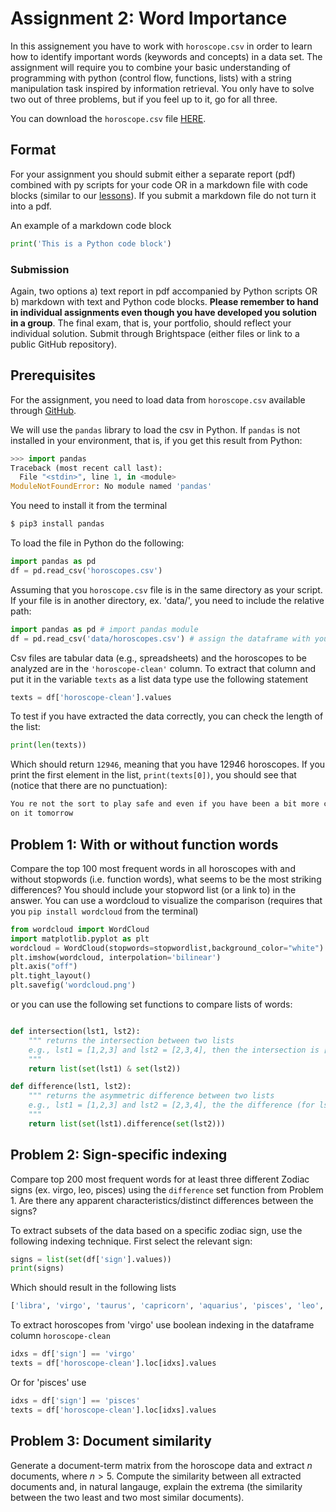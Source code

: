 # Assignment 2: Word Importance #

In this assignement you have to work with `horoscope.csv` in order to learn how to identify important words (keywords and concepts) in a data set. The assignment will require you to combine your basic understanding of programming with python (control flow, functions, lists) with a string manipulation task inspired by information retrieval. You only have to solve two out of three problems, but if you feel up to it, go for all three.

You can download the `horoscope.csv` file [HERE](https://github.com/CHCAA-EDUX/Programming-for-the-Humanities-E22/blob/main/dat/horoscopes.csv).

## Format ##

For your assignment you should submit either a separate report (pdf) combined with py scripts for your code OR in a markdown file with code blocks (similar to our [lessons](https://github.com/CHCAA-EDUX/Programming-for-the-Humanities-E21/tree/main/lessons)). If you submit a markdown file do not turn it into a pdf.

An example of a markdown code block

```py
print('This is a Python code block')
```

### Submission ###

Again, two options a) text report in pdf accompanied by Python scripts OR b) markdown with text and Python code blocks. __Please remember to hand in individual assignments even though you have developed you solution in a group__. The final exam, that is, your portfolio, should reflect your individual solution. Submit through Brightspace (either files or link to a public GitHub repository).

## Prerequisites ##

For the assignment, you need to load data from `horoscope.csv` available through [GitHub](https://github.com/CHCAA-EDUX/Programming-for-the-Humanities-E22/blob/main/dat/horoscopes.csv). 


We will use the `pandas` library to load the csv in Python. If `pandas` is not installed in your environment, that is, if you get this result from Python:

```py
>>> import pandas
Traceback (most recent call last):
  File "<stdin>", line 1, in <module>
ModuleNotFoundError: No module named 'pandas'
```

You need to install it from the terminal

```sh
$ pip3 install pandas
```

To load the file in Python do the following:

```py
import pandas as pd
df = pd.read_csv('horoscopes.csv')
```

Assuming that you `horoscope.csv` file is in the same directory as your script. If your file is in another directory, ex. 'data/', you need to include the relative path:

```py
import pandas as pd # import pandas module
df = pd.read_csv('data/horoscopes.csv') # assign the dataframe with your data to variable 'df'
```

Csv files are tabular data (e.g., spreadsheets) and the horoscopes to be analyzed are in the `'horoscope-clean'` column. To extract that column and put it in the variable `texts` as a list data type use the following statement

```py
texts = df['horoscope-clean'].values
```

To test if you have extracted the data correctly, you can check the length of the list:

```py
print(len(texts))
```

Which should return `12946`, meaning that you have 12946 horoscopes. If you print the first element in the list, `print(texts[0])`, you should see that (notice that there are no punctuation):

```sh
You re not the sort to play safe and even if you have been a bit more cautious than usual in recent weeks you will more than make up for it over the next few days Plan your new adventure today and start working
on it tomorrow
```

## Problem 1: With or without function words ##

Compare the top 100 most frequent words in all horoscopes with and without stopwords (i.e. function words), what seems to be the most striking differences? You should include your stopword list (or a link to) in the answer. You can use a wordcloud to visualize the comparison (requires that you `pip install wordcloud` from the terminal) 

```py
from wordcloud import WordCloud
import matplotlib.pyplot as plt
wordcloud = WordCloud(stopwords=stopwordlist,background_color="white").generate(texts)
plt.imshow(wordcloud, interpolation='bilinear')
plt.axis("off")
plt.tight_layout()
plt.savefig('wordcloud.png')
```

or you can use the following set functions to compare lists of words:

```py

def intersection(lst1, lst2):
    """ returns the intersection between two lists
    e.g., lst1 = [1,2,3] and lst2 = [2,3,4], then the intersection is [2,3]
    """
    return list(set(lst1) & set(lst2))

def difference(lst1, lst2):
    """ returns the asymmetric difference between two lists
    e.g., lst1 = [1,2,3] and lst2 = [2,3,4], the the difference (for lst1) is [1]
    """
    return list(set(lst1).difference(set(lst2)))
```

## Problem 2: Sign-specific indexing ##

Compare top 200 most frequent words for at least three different Zodiac signs (ex. virgo, leo, pisces) using the `difference` set function from Problem 1. Are there any apparent characteristics/distinct differences between the signs?

To extract subsets of the data based on a specific zodiac sign, use the following indexing technique. First select the relevant sign:

```py
signs = list(set(df['sign'].values))
print(signs)
```

Which should result in the following lists

```sh
['libra', 'virgo', 'taurus', 'capricorn', 'aquarius', 'pisces', 'leo', 'gemini', 'scorpio', 'sagittarius', 'aries', 'cancer']
```

To extract horoscopes from 'virgo' use boolean indexing in the dataframe column `horoscope-clean`

```py
idxs = df['sign'] == 'virgo'
texts = df['horoscope-clean'].loc[idxs].values
```

Or for 'pisces' use

```py
idxs = df['sign'] == 'pisces'
texts = df['horoscope-clean'].loc[idxs].values
```

## Problem 3: Document similarity ##

Generate a document-term matrix from the horoscope data and extract $n$ documents, where $n > 5$. Compute the similarity between all extracted documents and, in natural langauge, explain the extrema (the similarity between the two least and two most similar documents).